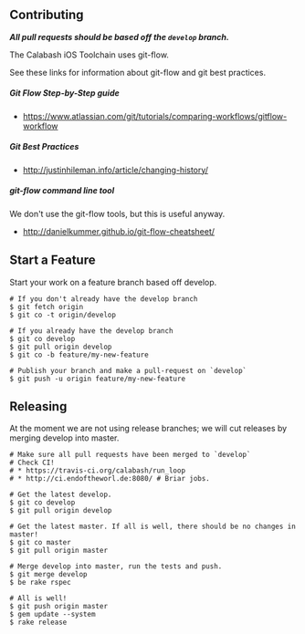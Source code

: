 ## Contributing

***All pull requests should be based off the `develop` branch.***

The Calabash iOS Toolchain uses git-flow.

See these links for information about git-flow and git best practices.

##### Git Flow Step-by-Step guide

* https://www.atlassian.com/git/tutorials/comparing-workflows/gitflow-workflow

##### Git Best Practices

* http://justinhileman.info/article/changing-history/

##### git-flow command line tool

We don't use the git-flow tools, but this is useful anyway.

* http://danielkummer.github.io/git-flow-cheatsheet/

## Start a Feature

Start your work on a feature branch based off develop.

```
# If you don't already have the develop branch
$ git fetch origin
$ git co -t origin/develop

# If you already have the develop branch
$ git co develop
$ git pull origin develop
$ git co -b feature/my-new-feature

# Publish your branch and make a pull-request on `develop`
$ git push -u origin feature/my-new-feature
```

## Releasing

At the moment we are not using release branches; we will cut releases by merging develop into master.

```
# Make sure all pull requests have been merged to `develop`
# Check CI!
# * https://travis-ci.org/calabash/run_loop
# * http://ci.endoftheworl.de:8080/ # Briar jobs.

# Get the latest develop.
$ git co develop
$ git pull origin develop

# Get the latest master. If all is well, there should be no changes in master!
$ git co master
$ git pull origin master

# Merge develop into master, run the tests and push.
$ git merge develop
$ be rake rspec

# All is well!
$ git push origin master
$ gem update --system
$ rake release
```





